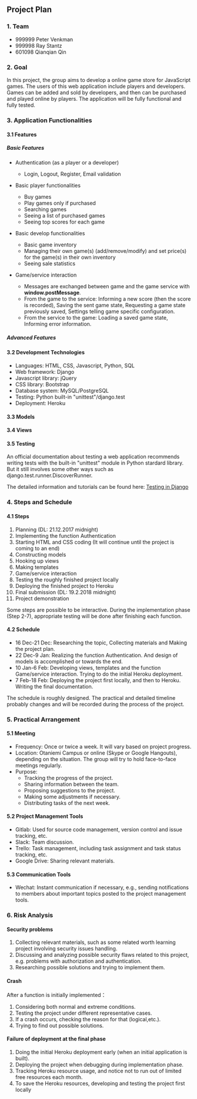 Project Plan
-----------------------

### 1. Team

* 999999 Peter Venkman
* 999998 Ray Stantz
* 601098 Qianqian Qin


### 2. Goal

In this project, the group aims to develop a online game store for JavaScript games. The users of this web application include players and developers. Games can be added and sold by developers, and then can be purchased and played online by players. The application will be fully functional and fully tested.

### 3. Application Functionalities

#### 3.1 Features
##### Basic Features
* Authentication (as a player or a developer)
	- Login, Logout, Register, Email validation


* Basic player functionalities
	- Buy games
	- Play games only if purchased
	- Searching games
	- Seeing a list of purchased games
	- Seeing top scores for each game


* Basic develop functionalities
	- Basic game inventory
	-  Managing their own game(s) (add/remove/modify) and set price(s) for the game(s) in their own inventory
	-  Seeing sale statistics


* Game/service interaction
	- Messages are exchanged between game and the game service with **window.postMessage**.
	- From the game to the service: Informing a new score (then the score is recorded), Saving the sent game state, Requesting a game state previously saved, Settings telling game specific configuration.
	- From the service to the game: Loading a saved game state, Informing error information.


##### Advanced Features

<!--- ![schematics](doc/schematics.png) --->

#### 3.2 Development Technologies
* Languages: HTML, CSS, Javascript, Python, SQL
* Web framework: Django
* Javascript library: jQuery 
* CSS library: Bootstrap
* Database system: MySQL/PostgreSQL
* Testing: Python built-in "unittest"/django.test
* Deployment: Heroku

#### 3.3 Models

#### 3.4 Views

#### 3.5 Testing
An official documentation about testing a web application recommends writing tests with the built-in "unittest" module in Python stardard library. But it still involves some other ways such as django.test.runner.DiscoverRunner.

The detailed information and tutorials can be found here:
[Testing in Django](https://docs.djangoproject.com/en/1.11/topics/testing/)

### 4. Steps and Schedule

#### 4.1 Steps

1. Planning (DL: 21.12.2017 midnight)
2. Implementing the function Authentication
3. Starting HTML and CSS coding (It will continue until the project is coming to an end) 
4. Constructing models
5. Hooking up views
6. Making templates
7. Game/service interaction
8. Testing the roughly finished project locally
9. Deploying the finished project to Heroku
10. Final submission (DL: 19.2.2018 midnight)
11. Project demonstration

Some steps are possible to be interactive. During the implementation phase (Step 2-7), appropriate testing will be done after finishing each function.

#### 4.2 Schedule
* 16 Dec-21 Dec: Researching the topic, Collecting materials and Making the project plan.
* 22 Dec-9 Jan: Realizing the function Authentication. And design of models is accomplished or towards the end.
* 10 Jan-6 Feb: Developing views, templates and the function Game/service interaction. Trying to do the initial Heroku deployment.
* 7 Feb-18 Feb: Deploying the project first locally, and then to Heroku. Writing the final documentation.

The schedule is roughly designed. The practical and detailed timeline probably changes and will be recorded during the process of the project.

### 5. Practical Arrangement

#### 5.1 Meeting 

* Frequency: Once or twice a week. It will vary based on project progress.
* Location: Otaniemi Campus or online (Skype or Google Hangouts), depending on the situation. The group will try to hold face-to-face meetings regularly.
* Purpose: 
	- Tracking the progress of the project.
	- Sharing information between the team.
	- Proposing suggestions to the project.
	- Making some adjustments if necessary.
	- Distributing tasks of the next week.

#### 5.2 Project Management Tools

* Gitlab: Used for source code management, version control and issue tracking, etc.
* Slack: Team discussion.
* Trello: Task management, including task assignment and task status tracking, etc.
* Google Drive: Sharing relevant materials.

#### 5.3 Communication Tools

* Wechat: Instant communication if necessary, e.g., sending notifications to members about important topics posted to the project management tools.
	
### 6. Risk Analysis

#### Security problems
1. Collecting relevant materials, such as some related worth learning project involving security issues handling.
2. Discussing and analyzing possible security flaws related to this project, e.g. problems with authorization and authentication.
3. Researching possible solutions and trying to implement them.  

#### Crash
After a function is initially implemented：
1. Considering both normal and extreme conditions. 
2. Testing the project under different representative cases. 
3. If a crash occurs, checking the reason for that (logical,etc.).
4. Trying to find out possible solutions.

#### Failure of deployment at the final phase 
1. Doing the initial Heroku deployment early (when an initial application is built).
2. Deploying the project when debugging during implementation phase.
3. Tracking Heroku resource usage, and notice not to run out of limited free resources each month. 
4. To save the Heroku resources, developing and testing the project first locally